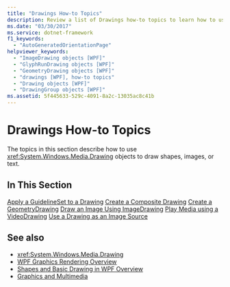 ```yaml
---
title: "Drawings How-to Topics"
description: Review a list of Drawings how-to topics to learn how to use Drawing objects to efficiently draw shapes, bitmaps, text, and media.
ms.date: "03/30/2017"
ms.service: dotnet-framework
f1_keywords:
  - "AutoGeneratedOrientationPage"
helpviewer_keywords:
  - "ImageDrawing objects [WPF]"
  - "GlyphRunDrawing objects [WPF]"
  - "GeometryDrawing objects [WPF]"
  - "drawings [WPF], how-to topics"
  - "Drawing objects [WPF]"
  - "DrawingGroup objects [WPF]"
ms.assetid: 5f445633-529c-4091-8a2c-13035ac8c41b
---
```

# Drawings How-to Topics

The topics in this section describe how to use <xref:System.Windows.Media.Drawing> objects to draw shapes, images, or text.

## In This Section

[Apply a GuidelineSet to a Drawing](how-to-apply-a-guidelineset-to-a-drawing.md)
  [Create a Composite Drawing](how-to-create-a-composite-drawing.md)
  [Create a GeometryDrawing](how-to-create-a-geometrydrawing.md)
  [Draw an Image Using ImageDrawing](how-to-draw-an-image-using-imagedrawing.md)
  [Play Media using a VideoDrawing](how-to-play-media-using-a-videodrawing.md)
  [Use a Drawing as an Image Source](how-to-use-a-drawing-as-an-image-source.md)

## See also

- <xref:System.Windows.Media.Drawing>
- [WPF Graphics Rendering Overview](wpf-graphics-rendering-overview.md)
- [Shapes and Basic Drawing in WPF Overview](shapes-and-basic-drawing-in-wpf-overview.md)
- [Graphics and Multimedia](index.md)
